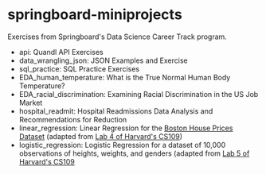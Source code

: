 # springboard-miniprojects

Exercises from Springboard's Data Science Career Track program.


* api: Quandl API Exercises
* data_wrangling_json: JSON Examples and Exercise
* sql_practice: SQL Practice Exercises
* EDA_human_temperature: What is the True Normal Human Body Temperature?
* EDA_racial_discrimination: Examining Racial Discrimination in the US Job Market
* hospital_readmit: Hospital Readmissions Data Analysis and Recommendations for Reduction
* linear_regression: Linear Regression for the [Boston House Prices Dataset](https://scikit-learn.org/stable/datasets/index.html#boston-house-prices-dataset) (adapted from [Lab 4 of Harvard's CS109](https://github.com/cs109/2015lab4))
* logistic_regression: Logistic Regression for a dataset of 10,000 observations of heights, weights, and genders (adapted from [Lab 5 of Harvard's CS109](https://github.com/cs109/2015lab5)
